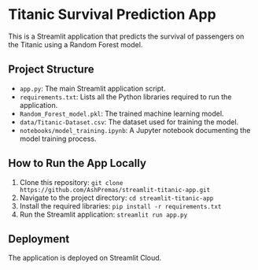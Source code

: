 # Titanic Survival Prediction App

This is a Streamlit application that predicts the survival of passengers on the Titanic using a Random Forest model.

## Project Structure
- `app.py`: The main Streamlit application script.
- `requirements.txt`: Lists all the Python libraries required to run the application.
- `Random_Forest_model.pkl`: The trained machine learning model.
- `data/Titanic-Dataset.csv`: The dataset used for training the model.
- `notebooks/model_training.ipynb`: A Jupyter notebook documenting the model training process.

## How to Run the App Locally
1. Clone this repository:
   `git clone https://github.com/AshPremas/streamlit-titanic-app.git`
2. Navigate to the project directory:
   `cd streamlit-titanic-app`
3. Install the required libraries:
   `pip install -r requirements.txt`
4. Run the Streamlit application:
   `streamlit run app.py`

## Deployment
The application is deployed on Streamlit Cloud.